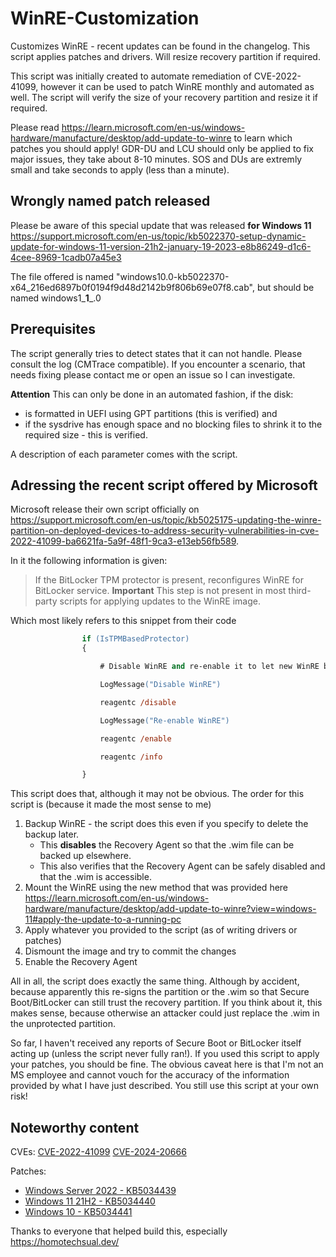 # WinRE-Customization

Customizes WinRE - recent updates can be found in the changelog. This script applies patches and drivers. Will resize recovery partition if required.

This script was initially created to automate remediation of CVE-2022-41099, however it can be used to patch WinRE monthly and automated as well. The script will verify the size of your recovery partition and resize it if required.

Please read <https://learn.microsoft.com/en-us/windows-hardware/manufacture/desktop/add-update-to-winre> to learn which patches you should apply! GDR-DU and LCU should only be applied to fix major issues, they take about 8-10 minutes. SOS and DUs are extremly small and take seconds to apply (less than a minute).

## Wrongly named patch released

Please be aware of this special update that was released **for Windows 11** <https://support.microsoft.com/en-us/topic/kb5022370-setup-dynamic-update-for-windows-11-version-21h2-january-19-2023-e8b86249-d1c6-4cee-8969-1cadb07a45e3>

The file offered is named "windows10.0-kb5022370-x64_216ed6897b0f0194f9d48d2142b9f806b69e07f8.cab", but should be named windows1_**1**_.0

## Prerequisites

The script generally tries to detect states that it can not handle. Please consult the log (CMTrace compatible). If you encounter a scenario, that needs fixing please contact me or open an issue so I can investigate.

**Attention**
This can only be done in an automated fashion, if the disk:

* is formatted in UEFI using GPT partitions (this is verified) and
* if the sysdrive has enough space and no blocking files to shrink it to the required size - this is verified.

A description of each parameter comes with the script.

## Adressing the recent script offered by Microsoft

Microsoft release their own script officially on <https://support.microsoft.com/en-us/topic/kb5025175-updating-the-winre-partition-on-deployed-devices-to-address-security-vulnerabilities-in-cve-2022-41099-ba6621fa-5a9f-48f1-9ca3-e13eb56fb589>.

In it the following information is given:
>If the BitLocker TPM protector is present, reconfigures WinRE for BitLocker service.
>**Important** This step is not present in most third-party scripts for applying updates to the WinRE image.

Which most likely refers to this snippet from their code

```ps
                if (IsTPMBasedProtector)
                {

                    # Disable WinRE and re-enable it to let new WinRE be trusted by BitLocker

                    LogMessage("Disable WinRE")

                    reagentc /disable

                    LogMessage("Re-enable WinRE")

                    reagentc /enable

                    reagentc /info

                }
```

This script does that, although it may not be obvious. The order for this script is (because it made the most sense to me)

1. Backup WinRE - the script does this even if you specify to delete the backup later.
    * This **disables** the Recovery Agent so that the .wim file can be backed up elsewhere.
    * This also verifies that the Recovery Agent can be safely disabled and that the .wim is accessible.
2. Mount the WinRE using the new method that was provided here <https://learn.microsoft.com/en-us/windows-hardware/manufacture/desktop/add-update-to-winre?view=windows-11#apply-the-update-to-a-running-pc>
3. Apply whatever you provided to the script (as of writing drivers or patches)
4. Dismount the image and try to commit the changes
5. Enable the Recovery Agent

All in all, the script does exactly the same thing. Although by accident, because apparently this re-signs the partition
or the .wim so that Secure Boot/BitLocker can still trust the recovery partition. If you think about it, this makes sense, because
otherwise an attacker could just replace the .wim in the unprotected partition.

So far, I haven't received any reports of Secure Boot or BitLocker itself acting up (unless the script never fully ran!).
If you used this script to apply your patches, you should be fine. The obvious caveat here is that I'm not an MS
employee and cannot vouch for the accuracy of the information provided by what I have just described. You still use this
script at your own risk!

## Noteworthy content

CVEs:
[CVE-2022-41099](https://msrc.microsoft.com/update-guide/vulnerability/CVE-2022-41099)
[CVE-2024-20666](https://msrc.microsoft.com/update-guide/en-US/advisory/CVE-2024-20666)

Patches:

* [Windows Server 2022 - KB5034439](https://support.microsoft.com/en-us/topic/kb5034439-windows-recovery-environment-update-for-windows-server-2022-january-9-2024-6f9d26e6-784c-4503-a3c6-0beedda443ca)
* [Windows 11 21H2 - KB5034440](https://support.microsoft.com/en-us/topic/kb5034440-windows-recovery-environment-update-for-windows-11-version-21h2-january-9-2024-1e07724a-3547-40f5-99ff-862cc48fd523)
* [Windows 10 - KB5034441](https://support.microsoft.com/en-us/topic/kb5034441-windows-recovery-environment-update-for-windows-10-version-21h2-and-22h2-january-9-2024-62c04204-aaa5-4fee-a02a-2fdea17075a8)

Thanks to everyone that helped build this, especially <https://homotechsual.dev/>
